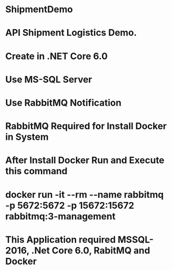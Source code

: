 # ShipmentDemo
# API Shipment Logistics Demo.
# Create in .NET Core 6.0
# Use MS-SQL Server
# Use RabbitMQ Notification
# RabbitMQ Required for Install Docker in System
# After Install Docker Run and Execute this command 
# docker run -it --rm --name rabbitmq -p 5672:5672 -p 15672:15672 rabbitmq:3-management

# This Application required MSSQL-2016, .Net Core 6.0, RabitMQ and Docker
